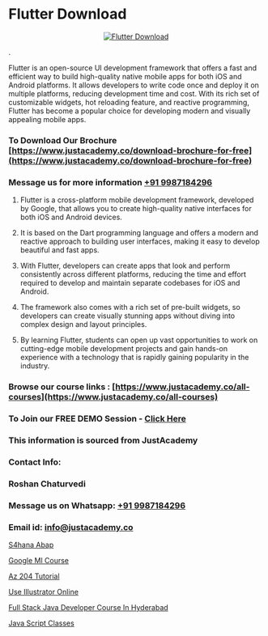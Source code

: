 # Flutter Download

<p align="center">
  <a href="https://justacademy.co/program-detail/mobile-app-development">
    <img src="https://justacademy.co/storage2/program_images/1704700359.webp" alt="Flutter Download">
  </a>
</p>
.

Flutter is an open-source UI development framework that offers a fast and efficient way to build high-quality native mobile apps for both iOS and Android platforms. It allows developers to write code once and deploy it on multiple platforms, reducing development time and cost. With its rich set of customizable widgets, hot reloading feature, and reactive programming, Flutter has become a popular choice for developing modern and visually appealing mobile apps.
### To Download Our Brochure [https://www.justacademy.co/download-brochure-for-free](https://www.justacademy.co/download-brochure-for-free)
### Message us for more information [+91 9987184296](https://api.whatsapp.com/send?phone=919987184296)
1) Flutter is a cross-platform mobile development framework, developed by Google, that allows you to create high-quality native interfaces for both iOS and Android devices.

2) It is based on the Dart programming language and offers a modern and reactive approach to building user interfaces, making it easy to develop beautiful and fast apps.

3) With Flutter, developers can create apps that look and perform consistently across different platforms, reducing the time and effort required to develop and maintain separate codebases for iOS and Android.

4) The framework also comes with a rich set of pre-built widgets, so developers can create visually stunning apps without diving into complex design and layout principles.

5) By learning Flutter, students can open up vast opportunities to work on cutting-edge mobile development projects and gain hands-on experience with a technology that is rapidly gaining popularity in the industry.

### Browse our course links : [https://www.justacademy.co/all-courses](https://www.justacademy.co/all-courses) 
### To Join our FREE DEMO Session - [Click Here](https://www.justacademy.co/register-for-course-demo)


### This information is sourced from JustAcademy
### Contact Info:
### Roshan Chaturvedi
### Message us on Whatsapp: [+91 9987184296](https://api.whatsapp.com/send?phone=919987184296)
### Email id: [info@justacademy.co](mailto:info@justacademy.co)
                
[S4hana Abap](https://www.linkedin.com/pulse/s4hana-abap-justacademy-hyderabad-ruy0c/)

[Google Ml Course](https://www.linkedin.com/pulse/google-ml-course-justacademy-manchester-gxsof?trackingId=p6W%2FCanU9QjRj59JtPj1Iw%3D%3D&lipi=urn%3Ali%3Apage%3Ad_flagship3_company_admin%3BRPj7cFFBTbicPRo%2F8FQZQw%3D%3D)

[Az 204 Tutorial](https://medium.com/@kumarishimmi99/az-204-tutorial-959585cb29a6)

[Use Illustrator Online](https://medium.com/@kamblerajas684/use-illustrator-online-7f85a630862f)

[Full Stack Java Developer Course In Hyderabad](https://justacademyin.github.io/justacademy/full-stack-java-developer-course-in-hyderabad)

[Java Script Classes](https://justacademyin.github.io/Articles/Java-Script-Classes)

